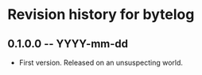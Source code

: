 # Revision history for bytelog

## 0.1.0.0 -- YYYY-mm-dd

* First version. Released on an unsuspecting world.
